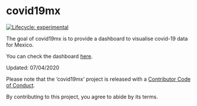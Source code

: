
<!-- README.md is generated from README.Rmd. Please edit that file -->

# covid19mx

[![Lifecycle:
experimental](https://img.shields.io/badge/lifecycle-experimental-orange.svg)](https://www.tidyverse.org/lifecycle/#experimental)
<!-- badges: end -->

The goal of covid19mx is to provide a dashboard to visualise covid-19
data for Mexico.

You can check the dashboard
[here](https://davidmateos.shinyapps.io/covid19mx/).

Updated: 07/04/2020

Please note that the ‘covid19mx’ project is released with a [Contributor
Code of Conduct](CODE_OF_CONDUCT.md).

By contributing to this project, you agree to abide by its terms.
